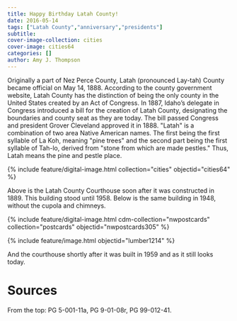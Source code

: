 ```yaml
---
title: Happy Birthday Latah County!
date: 2016-05-14
tags: ["Latah County","anniversary","presidents"]
subtitle: 
cover-image-collection: cities
cover-image: cities64
categories: []
author: Amy J. Thompson
---
```


Originally a part of Nez Perce County, Latah (pronounced Lay-tah) County became official on May 14, 1888. According to the county government website, Latah County has the distinction of being the only county in the United States created by an Act of Congress. In 1887, Idaho’s delegate in Congress introduced a bill for the creation of Latah County, designating the boundaries and county seat as they are today. The bill passed Congress and president Grover Cleveland approved it in 1888. "Latah" is a combination of two area Native American names. The first being the first syllable of La Koh, meaning "pine trees" and the second part being the first syllable of Tah-lo, derived from "stone from which are made pestles." Thus, Latah means the pine and pestle place.

{% include feature/digital-image.html collection="cities" objectid="cities64" %}

Above is the Latah County Courthouse soon after it was constructed in 1889. This building stood until 1958.  Below is the same building in 1948, without the cupola and chimneys.

{% include feature/digital-image.html cdm-collection="nwpostcards" collection="postcards" objectid="nwpostcards305" %}

{% include feature/image.html objectid="lumber1214" %}

And the courthouse shortly after it was built in 1959 and as it still looks today. 

# Sources

From the top:  PG  5-001-11a, PG 9-01-08r, PG 99-012-41.